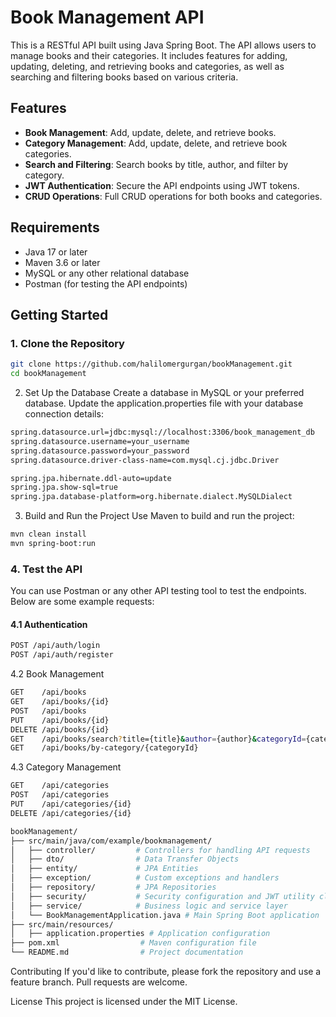 # Book Management API

This is a RESTful API built using Java Spring Boot. The API allows users to manage books and their categories. It includes features for adding, updating, deleting, and retrieving books and categories, as well as searching and filtering books based on various criteria.

## Features

- **Book Management**: Add, update, delete, and retrieve books.
- **Category Management**: Add, update, delete, and retrieve book categories.
- **Search and Filtering**: Search books by title, author, and filter by category.
- **JWT Authentication**: Secure the API endpoints using JWT tokens.
- **CRUD Operations**: Full CRUD operations for both books and categories.

## Requirements

- Java 17 or later
- Maven 3.6 or later
- MySQL or any other relational database
- Postman (for testing the API endpoints)

## Getting Started

### 1. Clone the Repository

```bash
git clone https://github.com/halilomergurgan/bookManagement.git
cd bookManagement
```

2. Set Up the Database
   Create a database in MySQL or your preferred database. Update the application.properties file with your database connection details:
```bash
spring.datasource.url=jdbc:mysql://localhost:3306/book_management_db
spring.datasource.username=your_username
spring.datasource.password=your_password
spring.datasource.driver-class-name=com.mysql.cj.jdbc.Driver

spring.jpa.hibernate.ddl-auto=update
spring.jpa.show-sql=true
spring.jpa.database-platform=org.hibernate.dialect.MySQLDialect
```
3. Build and Run the Project
   Use Maven to build and run the project:
```bash
mvn clean install
mvn spring-boot:run
```

### 4. Test the API

You can use Postman or any other API testing tool to test the endpoints. Below are some example requests:

#### 4.1 Authentication

```bash
POST /api/auth/login
POST /api/auth/register
```
4.2 Book Management

```bash
GET    /api/books
GET    /api/books/{id}
POST   /api/books
PUT    /api/books/{id}
DELETE /api/books/{id}
GET    /api/books/search?title={title}&author={author}&categoryId={categoryId}
GET    /api/books/by-category/{categoryId}

```
4.3 Category Management

```bash
GET    /api/categories
POST   /api/categories
PUT    /api/categories/{id}
DELETE /api/categories/{id}

```
```bash
bookManagement/
├── src/main/java/com/example/bookmanagement/
│   ├── controller/         # Controllers for handling API requests
│   ├── dto/                # Data Transfer Objects
│   ├── entity/             # JPA Entities
│   ├── exception/          # Custom exceptions and handlers
│   ├── repository/         # JPA Repositories
│   ├── security/           # Security configuration and JWT utility classes
│   ├── service/            # Business logic and service layer
│   └── BookManagementApplication.java # Main Spring Boot application
├── src/main/resources/
│   ├── application.properties # Application configuration
├── pom.xml                  # Maven configuration file
└── README.md                # Project documentation

```

Contributing
If you'd like to contribute, please fork the repository and use a feature branch. Pull requests are welcome.

License
This project is licensed under the MIT License.